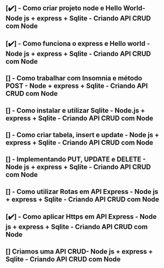 ## [✔️] - Como criar projeto node e Hello World- Node js + express + Sqlite - Criando API CRUD com Node
    

## [✔️] - Como funciona o express e Hello world - Node js + express + Sqlite - Criando API CRUD com Node
 
 
## [] - Como trabalhar com Insomnia e método POST - Node + express + Sqlite - Criando API CRUD com Node
 
 
## [] - Como instalar e utilizar Sqlite - Node.js + express + Sqlite - Criando API CRUD com Node
 
 
## [] - Como criar tabela, insert e update - Node js + express + Sqlite - Criando API CRUD com Node
 
 
## [] - Implementando PUT, UPDATE e DELETE - Node js + express + Sqlite - Criando API CRUD com Node
 
 
## [] - Como utilizar Rotas em API Express - Node js + express + Sqlite - Criando API CRUD com Node
 
 
## [✔️] - Como aplicar Https em API Express - Node js + express + Sqlite - Criando API CRUD com Node


## [] Criamos uma API CRUD- Node js + express + Sqlite - Criando API CRUD com Node 